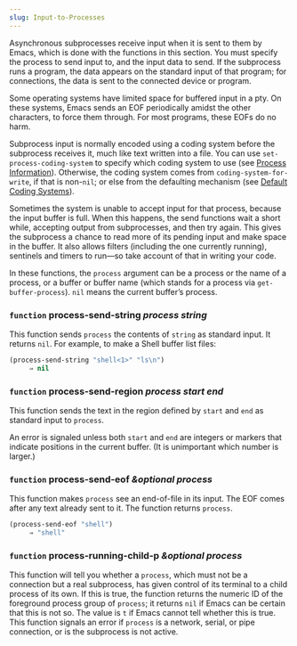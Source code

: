 ```yaml
---
slug: Input-to-Processes
---
```


Asynchronous subprocesses receive input when it is sent to them by Emacs, which is done with the functions in this section. You must specify the process to send input to, and the input data to send. If the subprocess runs a program, the data appears on the standard input of that program; for connections, the data is sent to the connected device or program.

Some operating systems have limited space for buffered input in a pty. On these systems, Emacs sends an EOF periodically amidst the other characters, to force them through. For most programs, these EOFs do no harm.

Subprocess input is normally encoded using a coding system before the subprocess receives it, much like text written into a file. You can use `set-process-coding-system` to specify which coding system to use (see [Process Information](Process-Information)). Otherwise, the coding system comes from `coding-system-for-write`, if that is non-`nil`; or else from the defaulting mechanism (see [Default Coding Systems](Default-Coding-Systems)).

Sometimes the system is unable to accept input for that process, because the input buffer is full. When this happens, the send functions wait a short while, accepting output from subprocesses, and then try again. This gives the subprocess a chance to read more of its pending input and make space in the buffer. It also allows filters (including the one currently running), sentinels and timers to run—so take account of that in writing your code.

In these functions, the `process` argument can be a process or the name of a process, or a buffer or buffer name (which stands for a process via `get-buffer-process`). `nil` means the current buffer’s process.

### <span className="tag function">`function`</span> **process-send-string** *process string*

This function sends `process` the contents of `string` as standard input. It returns `nil`. For example, to make a Shell buffer list files:

```lisp
(process-send-string "shell<1>" "ls\n")
     ⇒ nil
```

### <span className="tag function">`function`</span> **process-send-region** *process start end*

This function sends the text in the region defined by `start` and `end` as standard input to `process`.

An error is signaled unless both `start` and `end` are integers or markers that indicate positions in the current buffer. (It is unimportant which number is larger.)

### <span className="tag function">`function`</span> **process-send-eof** *\&optional process*

This function makes `process` see an end-of-file in its input. The EOF comes after any text already sent to it. The function returns `process`.

```lisp
(process-send-eof "shell")
     ⇒ "shell"
```

### <span className="tag function">`function`</span> **process-running-child-p** *\&optional process*

This function will tell you whether a `process`, which must not be a connection but a real subprocess, has given control of its terminal to a child process of its own. If this is true, the function returns the numeric ID of the foreground process group of `process`; it returns `nil` if Emacs can be certain that this is not so. The value is `t` if Emacs cannot tell whether this is true. This function signals an error if `process` is a network, serial, or pipe connection, or is the subprocess is not active.
